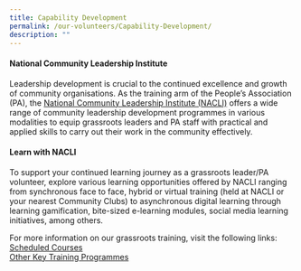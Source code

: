 ```yaml
---
title: Capability Development
permalink: /our-volunteers/Capability-Development/
description: ""
---
```

#### National Community Leadership Institute

Leadership development is crucial to the continued excellence and growth of community organisations. As the training arm of the People’s Association (PA), the [National Community Leadership Institute (NACLI)](/our-network/national-community-leadership-institute/nacli/) offers a wide range of community leadership development programmes in various modalities to equip grassroots leaders and PA staff with practical and applied skills to carry out their work in the community effectively. 

####  Learn with NACLI

To support your continued learning journey as a grassroots leader/PA volunteer, explore various learning opportunities offered by NACLI ranging from synchronous face to face, hybrid or virtual training (held at NACLI or your nearest Community Clubs) to asynchronous digital learning through learning gamification, bite-sized e-learning modules, social media learning initiatives, among others.

For more information on our grassroots training, visit the following links: 
<br> 
[Scheduled Courses](/our-network/National-Community-Leadership-Institute/Learn-With-NACLI/)
<br> 
[Other Key Training Programmes](/our-network/National-Community-Leadership-Institute/Training-Programmes/)